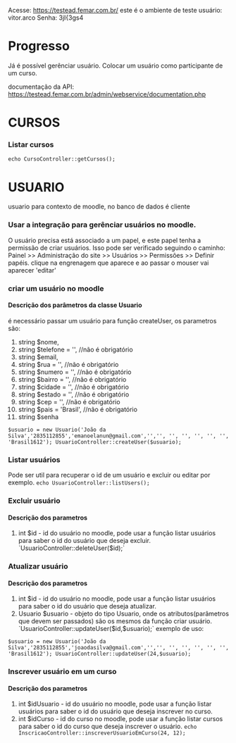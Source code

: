 Acesse: https://testead.femar.com.br/ este é o ambiente de teste
usuário: vitor.arco
Senha: 3jI{3gs4

# Progresso
Já é possível gerênciar usuário.
Colocar um usuário como participante de um curso. 

documentação da API: https://testead.femar.com.br/admin/webservice/documentation.php
# CURSOS
### Listar cursos
`echo CursoController::getCursos();`
# USUARIO
usuario para contexto de moodle, no banco de dados é cliente
### Usar a integração para gerênciar usuários no moodle.
O usuário precisa está associado a um papel, e este papel tenha a permissão de criar usuários.
Isso pode ser verificado seguindo o caminho: 
Painel >> Administração do site >> Usuários >> Permissões >> Definir papéis. clique na engrenagem que aparece e ao passar o mouser vai aparecer 'editar'
### criar um usuário no moodle
#### Descrição dos parâmetros da classe Usuario
é necessário passar um usuário para função createUser, os parametros são:
1. string $nome,
2. string $telefone = '', //não é obrigatório
3. string $email,
4. string $rua = '', //não é obrigatório
5. string $numero = '', //não é obrigatório
6. string $bairro = '', //não é obrigatório
7. string $cidade = '', //não é obrigatório
8. string $estado = '', //não é obrigatório
9. string $cep = '', //não é obrigatório
10. string $pais = 'Brasil', //não é obrigatório
11. string $senha

`$usuario = new Usuario('João da Silva','2835112855','emanoelanun@gmail.com','','',
    '',
    '',
    '',
    '',
    '',
    'Brasil1612');
UsuarioController::createUser($usuario);`
### Listar usuários
Pode ser util para recuperar o id de um usuário e excluir ou editar por exemplo.
`echo UsuarioController::listUsers();`
### Excluir usuário
#### Descrição dos parametros
1. int $id - id do usuário no moodle, pode usar a função listar usuários para saber o id do usuário que deseja excluir.
`UsuarioController::deleteUser($id);`
### Atualizar usuário
#### Descrição dos parametros
1. int $id - id do usuário no moodle, pode usar a função listar usuários para saber o id do usuário que deseja atualizar.
2. Usuario $usuario - objeto do tipo Usuario, onde os atributos(parâmetros que devem ser passados) são os mesmos da função criar usuário.
`UsuarioController::updateUser($id,$usuario);`
exemplo de uso:

`$usuario = new Usuario('João da Silva','2835112855','joaodasilva@gmail.com','','',
    '',
    '',
    '',
    '',
    '',
    'Brasil1612');
UsuarioController::updateUser(24,$usuario);`
### Inscrever usuário em um curso
#### Descrição dos parametros
1. int $idUsuario - id do usuário no moodle, pode usar a função listar usuários para saber o id do usuário que deseja inscrever no curso.
2. int $idCurso - id do curso no moodle, pode usar a função listar cursos para saber o id do curso que deseja inscrever o usuário.
`echo InscricaoController::inscreverUsuarioEmCurso(24, 12);`
